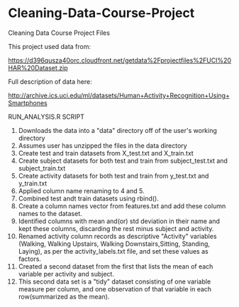 # Cleaning-Data-Course-Project
Cleaning Data Course Project Files

This project used data from:

https://d396qusza40orc.cloudfront.net/getdata%2Fprojectfiles%2FUCI%20HAR%20Dataset.zip

Full description of data here:

http://archive.ics.uci.edu/ml/datasets/Human+Activity+Recognition+Using+Smartphones

RUN_ANALYSIS.R SCRIPT

1. Downloads the data into a "data" directory off of the user's working directory
2. Assumes user has unzipped the files in the data directory
3. Create test and train datasets from X_test.txt and X_train.txt
4. Create subject datasets for both test and train from subject_test.txt and subject_train.txt
5. Create activity datasets for both test and train from y_test.txt and y_train.txt
6. Applied column name renaming to 4 and 5.
7. Combined test andt train datasets using rbind().
8. Create a column names vector from features.txt and add these column names to the dataset.  
9. Identified columns with mean and(or) std deviation in their name and kept these columns, discarding the rest minus subject and activity.
10. Renamed activity column records as descriptive "Activity" variables (Walking, Walking Upstairs, Walking Downstairs,Sitting, Standing, Laying), as per the activity_labels.txt file, and set these values as factors.
11. Created a second dataset from the first that lists the mean of each variable per activity and subject.
12. This second data set is a "tidy" dataset consisting of one variable measure per column, and one observation of that variable in each row(summarized as the mean). 



